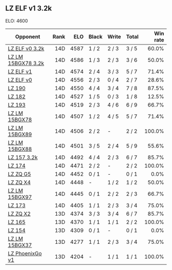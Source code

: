## LZ ELF v1 3.2k ##

ELO: 4600

Opponent | Rank | ELO | Black | Write | Total | Win rate
---------|-----:|----:|-------|-------|-------|-------:
[LZ ELF v0 3.2k](LZ%20ELF%20v0%203.2k.md) | 14D | 4587 | 1 / 2 | 2 / 3 | 3 / 5 | 60.0%
[LZ LM 15BGX78 3.2k](LZ%20LM%2015BGX78%203.2k.md) | 14D | 4586 | 1 / 3 | 2 / 3 | 3 / 6 | 50.0%
[LZ ELF v1](LZ%20ELF%20v1.md) | 14D | 4574 | 2 / 4 | 3 / 3 | 5 / 7 | 71.4%
[LZ ELF v0](LZ%20ELF%20v0.md) | 14D | 4556 | 2 / 3 | 0 / 4 | 2 / 7 | 28.6%
[LZ 190](LZ%20190.md) | 14D | 4550 | 4 / 4 | 3 / 4 | 7 / 8 | 87.5%
[LZ 182](LZ%20182.md) | 14D | 4527 | 1 / 5 | 0 / 3 | 1 / 8 | 12.5%
[LZ 193](LZ%20193.md) | 14D | 4519 | 2 / 3 | 4 / 6 | 6 / 9 | 66.7%
[LZ LM 15BGX78](LZ%20LM%2015BGX78.md) | 14D | 4507 | 1 / 2 | 4 / 5 | 5 / 7 | 71.4%
[LZ LM 15BGX89](LZ%20LM%2015BGX89.md) | 14D | 4506 | 2 / 2 | - | 2 / 2 | 100.0%
[LZ LM 15BGX88](LZ%20LM%2015BGX88.md) | 14D | 4501 | 3 / 5 | 2 / 4 | 5 / 9 | 55.6%
[LZ 157 3.2k](LZ%20157%203.2k.md) | 14D | 4492 | 4 / 4 | 2 / 3 | 6 / 7 | 85.7%
[LZ 174](LZ%20174.md) | 14D | 4471 | 2 / 2 | - | 2 / 2 | 100.0%
[LZ ZQ G5](LZ%20ZQ%20G5.md) | 14D | 4452 | 0 / 1 | - | 0 / 1 | 0.0%
[LZ ZQ X4](LZ%20ZQ%20X4.md) | 14D | 4448 | - | 1 / 2 | 1 / 2 | 50.0%
[LZ LM 15BGX97](LZ%20LM%2015BGX97.md) | 14D | 4445 | 0 / 1 | 2 / 2 | 2 / 3 | 66.7%
[LZ 173](LZ%20173.md) | 14D | 4405 | 1 / 1 | 2 / 3 | 3 / 4 | 75.0%
[LZ ZQ X2](LZ%20ZQ%20X2.md) | 13D | 4374 | 3 / 3 | 3 / 4 | 6 / 7 | 85.7%
[LZ 165](LZ%20165.md) | 13D | 4370 | 1 / 1 | 1 / 1 | 2 / 2 | 100.0%
[LZ 154](LZ%20154.md) | 13D | 4309 | 0 / 1 | - | 0 / 1 | 0.0%
[LZ LM 15BGX37](LZ%20LM%2015BGX37.md) | 13D | 4277 | 1 / 1 | 2 / 3 | 3 / 4 | 75.0%
[LZ PhoenixGo v1](LZ%20PhoenixGo%20v1.md) | 13D | 4204 | - | 1 / 1 | 1 / 1 | 100.0%

